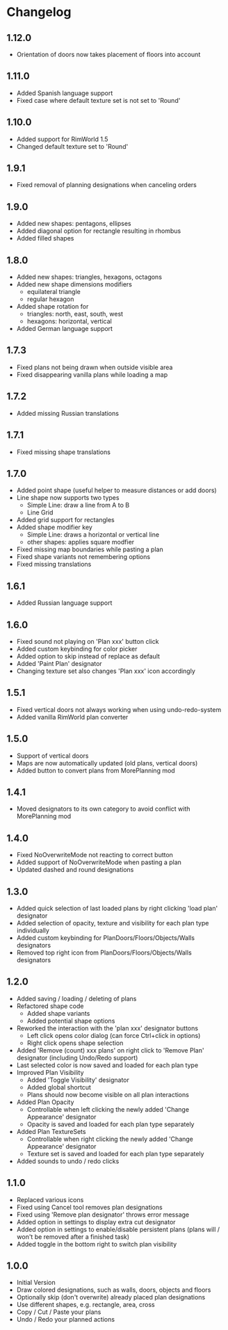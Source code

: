 # Changelog

## 1.12.0
- Orientation of doors now takes placement of floors into account

## 1.11.0
- Added Spanish language support
- Fixed case where default texture set is not set to 'Round'

## 1.10.0
- Added support for RimWorld 1.5
- Changed default texture set to 'Round'

## 1.9.1
- Fixed removal of planning designations when canceling orders

## 1.9.0
- Added new shapes: pentagons, ellipses
- Added diagonal option for rectangle resulting in rhombus
- Added filled shapes

## 1.8.0
- Added new shapes: triangles, hexagons, octagons
- Added new shape dimensions modifiers
  - equilateral triangle
  - regular hexagon
- Added shape rotation for
  - triangles: north, east, south, west
  - hexagons: horizontal, vertical
- Added German language support

## 1.7.3
- Fixed plans not being drawn when outside visible area
- Fixed disappearing vanilla plans while loading a map

## 1.7.2
- Added missing Russian translations

## 1.7.1
- Fixed missing shape translations

## 1.7.0
- Added point shape (useful helper to measure distances or add doors)
- Line shape now supports two types
  - Simple Line: draw a line from A to B
  - Line Grid
- Added grid support for rectangles
- Added shape modifier key
  - Simple Line: draws a horizontal or vertical line
  - other shapes: applies square modfier
- Fixed missing map boundaries while pasting a plan
- Fixed shape variants not remembering options
- Fixed missing translations

## 1.6.1
- Added Russian language support

## 1.6.0
- Fixed sound not playing on 'Plan xxx' button click
- Added custom keybinding for color picker
- Added option to skip instead of replace as default
- Added 'Paint Plan' designator
- Changing texture set also changes 'Plan xxx' icon accordingly

## 1.5.1
- Fixed vertical doors not always working when using undo-redo-system
- Added vanilla RimWorld plan converter

## 1.5.0
- Support of vertical doors
- Maps are now automatically updated (old plans, vertical doors)
- Added button to convert plans from MorePlanning mod

## 1.4.1
- Moved designators to its own category to avoid conflict with MorePlanning mod

## 1.4.0
- Fixed NoOverwriteMode not reacting to correct button
- Added support of NoOverwriteMode when pasting a plan
- Updated dashed and round designations

## 1.3.0
- Added quick selection of last loaded plans by right clicking 'load plan' designator
- Added selection of opacity, texture and visibility for each plan type individually
- Added custom keybinding for PlanDoors/Floors/Objects/Walls designators
- Removed top right icon from PlanDoors/Floors/Objects/Walls designators

## 1.2.0
- Added saving / loading / deleting of plans
- Refactored shape code
  - Added shape variants
  - Added potential shape options
- Reworked the interaction with the 'plan xxx' designator buttons
  - Left click opens color dialog (can force Ctrl+click in options)
  - Right click opens shape selection
- Added 'Remove (count) xxx plans' on right click to 'Remove Plan' designator (including Undo/Redo support)
- Last selected color is now saved and loaded for each plan type
- Improved Plan Visibility
  - Added 'Toggle Visibility' designator
  - Added global shortcut
  - Plans should now become visible on all plan interactions
- Added Plan Opacity
  - Controllable when left clicking the newly added 'Change Appearance' designator
  - Opacity is saved and loaded for each plan type separately
- Added Plan TextureSets
  - Controllable when right clicking the newly added 'Change Appearance' designator
  - Texture set is saved and loaded for each plan type separately
- Added sounds to undo / redo clicks

## 1.1.0
- Replaced various icons
- Fixed using Cancel tool removes plan designations
- Fixed using 'Remove plan designator' throws error message
- Added option in settings to display extra cut designator
- Added option in settings to enable/disable persistent plans (plans will / won't be removed after a finished task)
- Added toggle in the bottom right to switch plan visibility

## 1.0.0
- Initial Version
- Draw colored designations, such as walls, doors, objects and floors
- Optionally skip (don't overwrite) already placed plan designations
- Use different shapes, e.g. rectangle, area, cross
- Copy / Cut / Paste your plans
- Undo / Redo your planned actions
